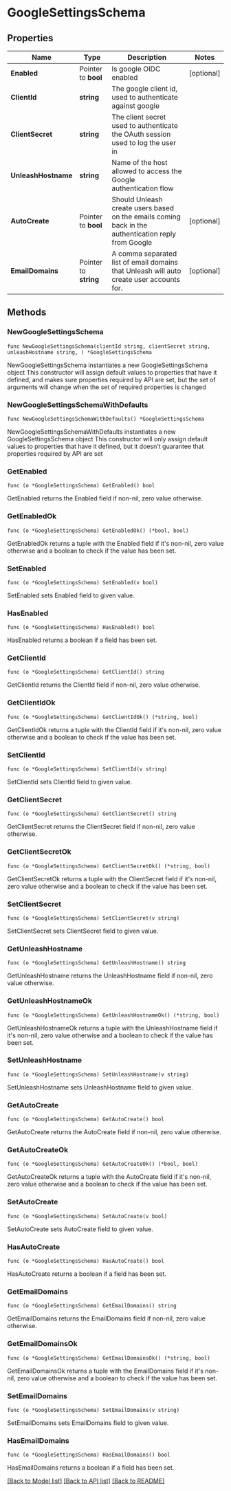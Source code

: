 # GoogleSettingsSchema

## Properties

Name | Type | Description | Notes
------------ | ------------- | ------------- | -------------
**Enabled** | Pointer to **bool** | Is google OIDC enabled | [optional] 
**ClientId** | **string** | The google client id, used to authenticate against google | 
**ClientSecret** | **string** | The client secret used to authenticate the OAuth session used to log the user in | 
**UnleashHostname** | **string** | Name of the host allowed to access the Google authentication flow | 
**AutoCreate** | Pointer to **bool** | Should Unleash create users based on the emails coming back in the authentication reply from Google | [optional] 
**EmailDomains** | Pointer to **string** | A comma separated list of email domains that Unleash will auto create user accounts for. | [optional] 

## Methods

### NewGoogleSettingsSchema

`func NewGoogleSettingsSchema(clientId string, clientSecret string, unleashHostname string, ) *GoogleSettingsSchema`

NewGoogleSettingsSchema instantiates a new GoogleSettingsSchema object
This constructor will assign default values to properties that have it defined,
and makes sure properties required by API are set, but the set of arguments
will change when the set of required properties is changed

### NewGoogleSettingsSchemaWithDefaults

`func NewGoogleSettingsSchemaWithDefaults() *GoogleSettingsSchema`

NewGoogleSettingsSchemaWithDefaults instantiates a new GoogleSettingsSchema object
This constructor will only assign default values to properties that have it defined,
but it doesn't guarantee that properties required by API are set

### GetEnabled

`func (o *GoogleSettingsSchema) GetEnabled() bool`

GetEnabled returns the Enabled field if non-nil, zero value otherwise.

### GetEnabledOk

`func (o *GoogleSettingsSchema) GetEnabledOk() (*bool, bool)`

GetEnabledOk returns a tuple with the Enabled field if it's non-nil, zero value otherwise
and a boolean to check if the value has been set.

### SetEnabled

`func (o *GoogleSettingsSchema) SetEnabled(v bool)`

SetEnabled sets Enabled field to given value.

### HasEnabled

`func (o *GoogleSettingsSchema) HasEnabled() bool`

HasEnabled returns a boolean if a field has been set.

### GetClientId

`func (o *GoogleSettingsSchema) GetClientId() string`

GetClientId returns the ClientId field if non-nil, zero value otherwise.

### GetClientIdOk

`func (o *GoogleSettingsSchema) GetClientIdOk() (*string, bool)`

GetClientIdOk returns a tuple with the ClientId field if it's non-nil, zero value otherwise
and a boolean to check if the value has been set.

### SetClientId

`func (o *GoogleSettingsSchema) SetClientId(v string)`

SetClientId sets ClientId field to given value.


### GetClientSecret

`func (o *GoogleSettingsSchema) GetClientSecret() string`

GetClientSecret returns the ClientSecret field if non-nil, zero value otherwise.

### GetClientSecretOk

`func (o *GoogleSettingsSchema) GetClientSecretOk() (*string, bool)`

GetClientSecretOk returns a tuple with the ClientSecret field if it's non-nil, zero value otherwise
and a boolean to check if the value has been set.

### SetClientSecret

`func (o *GoogleSettingsSchema) SetClientSecret(v string)`

SetClientSecret sets ClientSecret field to given value.


### GetUnleashHostname

`func (o *GoogleSettingsSchema) GetUnleashHostname() string`

GetUnleashHostname returns the UnleashHostname field if non-nil, zero value otherwise.

### GetUnleashHostnameOk

`func (o *GoogleSettingsSchema) GetUnleashHostnameOk() (*string, bool)`

GetUnleashHostnameOk returns a tuple with the UnleashHostname field if it's non-nil, zero value otherwise
and a boolean to check if the value has been set.

### SetUnleashHostname

`func (o *GoogleSettingsSchema) SetUnleashHostname(v string)`

SetUnleashHostname sets UnleashHostname field to given value.


### GetAutoCreate

`func (o *GoogleSettingsSchema) GetAutoCreate() bool`

GetAutoCreate returns the AutoCreate field if non-nil, zero value otherwise.

### GetAutoCreateOk

`func (o *GoogleSettingsSchema) GetAutoCreateOk() (*bool, bool)`

GetAutoCreateOk returns a tuple with the AutoCreate field if it's non-nil, zero value otherwise
and a boolean to check if the value has been set.

### SetAutoCreate

`func (o *GoogleSettingsSchema) SetAutoCreate(v bool)`

SetAutoCreate sets AutoCreate field to given value.

### HasAutoCreate

`func (o *GoogleSettingsSchema) HasAutoCreate() bool`

HasAutoCreate returns a boolean if a field has been set.

### GetEmailDomains

`func (o *GoogleSettingsSchema) GetEmailDomains() string`

GetEmailDomains returns the EmailDomains field if non-nil, zero value otherwise.

### GetEmailDomainsOk

`func (o *GoogleSettingsSchema) GetEmailDomainsOk() (*string, bool)`

GetEmailDomainsOk returns a tuple with the EmailDomains field if it's non-nil, zero value otherwise
and a boolean to check if the value has been set.

### SetEmailDomains

`func (o *GoogleSettingsSchema) SetEmailDomains(v string)`

SetEmailDomains sets EmailDomains field to given value.

### HasEmailDomains

`func (o *GoogleSettingsSchema) HasEmailDomains() bool`

HasEmailDomains returns a boolean if a field has been set.


[[Back to Model list]](../README.md#documentation-for-models) [[Back to API list]](../README.md#documentation-for-api-endpoints) [[Back to README]](../README.md)



